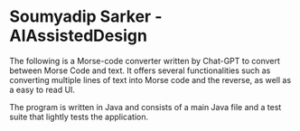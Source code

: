 # Soumyadip Sarker - AIAssistedDesign
The following is a Morse-code converter written by Chat-GPT to convert between Morse Code and text. It offers several functionalities such as converting multiple lines of text into Morse code and the reverse, as well as a easy to read UI.

The program is written in Java and consists of a main Java file and a test suite that lightly tests the application.
